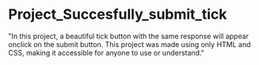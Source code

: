 # Project_Succesfully_submit_tick
"In this project, a beautiful tick button with the same response will appear onclick on the submit button.
This project was made using only HTML and CSS, making it accessible for anyone to use or understand."
